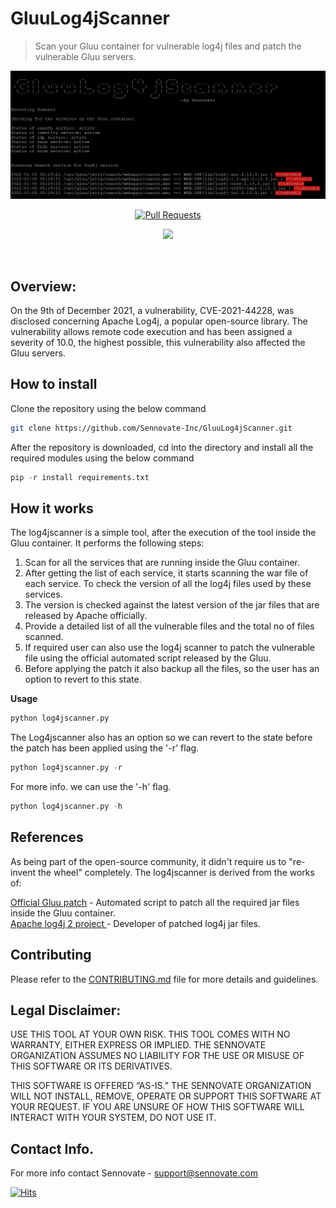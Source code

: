 # GluuLog4jScanner
>Scan your Gluu container for vulnerable log4j files and patch the vulnerable Gluu servers.

![Screenshot](assets/screenshot.png)

<p align="center">
  <a href="https://github.com/shagunattri/pwgen/pulls">
    <img src="https://img.shields.io/badge/PRs-welcome-brightgreen.svg?longCache=true" alt="Pull Requests">
  </a>
</p>

<p align="center">
  <a href="https://twitter.com/Sennovate" target="_blank">
    <img src="https://img.shields.io/twitter/follow/Sennovate.svg?logo=twitter">
  </a>
</p>

<br>

## **Overview:**
On the 9th of December 2021, a vulnerability, CVE-2021-44228, was disclosed concerning Apache Log4j, a popular open-source library. The vulnerability allows remote code execution and has been assigned a severity of 10.0, the highest possible, this vulnerability also affected the Gluu servers.

## **How to install**

Clone the repository using the below command
```bash
git clone https://github.com/Sennovate-Inc/GluuLog4jScanner.git
```

After the repository is downloaded, cd into the directory and install all the required modules using the below command

```python
pip -r install requirements.txt
```

## **How it works**

The log4jscanner is a simple tool, after the execution of the tool inside the Gluu container. It performs the following steps:<br/>
1. Scan for all the services that are running inside the Gluu container.<br/>
2. After getting the list of each service, it starts scanning the war file of each service. To check the version of all the log4j files used by these services.<br/>
3. The version is checked against the latest version of the jar files that are released by Apache officially.<br/>
4. Provide a detailed list of all the vulnerable files and the total no of files scanned.<br/>
5. If required user can also use the log4j scanner to patch the vulnerable file using the official automated script released by the Gluu.<br/>
6. Before applying the patch it also backup all the files, so the user has an option to revert to this state.

**Usage**
```python
python log4jscanner.py
```
The Log4jscanner also has an option so we can revert to the state before the patch has been applied using the '-r' flag.
```python
python log4jscanner.py -r
```
For more info. we can use the '-h' flag.
```python
python log4jscanner.py -h
```

## **References**
As being part of the open-source community, it didn't require us to "re-invent the wheel" completely. The log4jscanner is derived from the works of:

[Official Gluu patch](https://repo.gluu.org/upd/update_log4j.run) - Automated script to patch all the required jar files inside the Gluu container. <br/>
[Apache log4j 2 project ](https://logging.apache.org/log4j/2.x/index.html) - Developer of patched log4j jar files.<br/>


## **Contributing**

Please refer to the [CONTRIBUTING.md](CONTRIBUTING.md) file for more details and guidelines.

## **Legal Disclaimer:**
USE THIS TOOL AT YOUR OWN RISK. THIS TOOL COMES WITH NO WARRANTY, EITHER EXPRESS OR IMPLIED. THE SENNOVATE ORGANIZATION ASSUMES NO LIABILITY FOR THE USE OR MISUSE OF THIS SOFTWARE OR ITS DERIVATIVES.

THIS SOFTWARE IS OFFERED “AS-IS.” THE SENNOVATE ORGANIZATION WILL NOT INSTALL, REMOVE, OPERATE OR SUPPORT THIS SOFTWARE AT YOUR REQUEST. IF YOU ARE UNSURE OF HOW THIS SOFTWARE WILL INTERACT WITH YOUR SYSTEM, DO NOT USE IT.

## **Contact Info.**
For more info contact Sennovate - [support@sennovate.com](mailto:support@sennovate.com)

[![Hits](https://hits.seeyoufarm.com/api/count/incr/badge.svg?url=https%3A%2F%2Fgithub.com%2FSennovate-Inc%2FGluuLog4jScanner&count_bg=%2379C83D&title_bg=%23555555&icon=&icon_color=%23E7E7E7&title=Page+Views&edge_flat=false)](https://hits.seeyoufarm.com)
